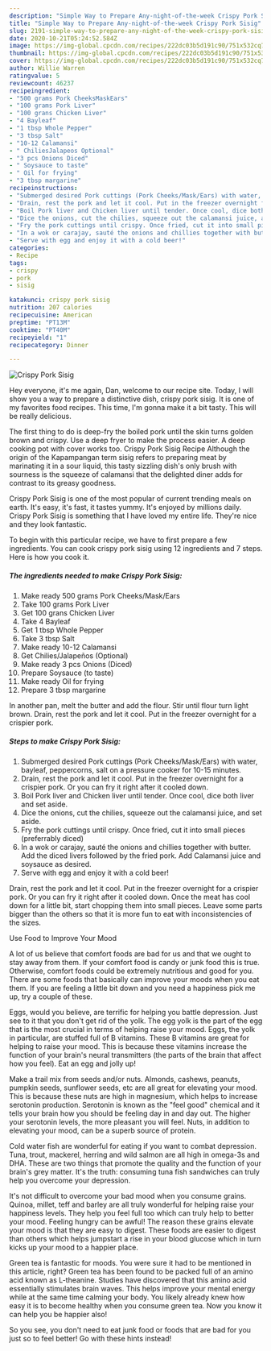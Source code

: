 ```yaml
---
description: "Simple Way to Prepare Any-night-of-the-week Crispy Pork Sisig"
title: "Simple Way to Prepare Any-night-of-the-week Crispy Pork Sisig"
slug: 2191-simple-way-to-prepare-any-night-of-the-week-crispy-pork-sisig
date: 2020-10-21T05:24:52.584Z
image: https://img-global.cpcdn.com/recipes/222dc03b5d191c90/751x532cq70/crispy-pork-sisig-recipe-main-photo.jpg
thumbnail: https://img-global.cpcdn.com/recipes/222dc03b5d191c90/751x532cq70/crispy-pork-sisig-recipe-main-photo.jpg
cover: https://img-global.cpcdn.com/recipes/222dc03b5d191c90/751x532cq70/crispy-pork-sisig-recipe-main-photo.jpg
author: Willie Warren
ratingvalue: 5
reviewcount: 46237
recipeingredient:
- "500 grams Pork CheeksMaskEars"
- "100 grams Pork Liver"
- "100 grans Chicken Liver"
- "4 Bayleaf"
- "1 tbsp Whole Pepper"
- "3 tbsp Salt"
- "10-12 Calamansi"
- " ChiliesJalapeos Optional"
- "3 pcs Onions Diced"
- " Soysauce to taste"
- " Oil for frying"
- "3 tbsp margarine"
recipeinstructions:
- "Submerged desired Pork cuttings (Pork Cheeks/Mask/Ears) with water, bayleaf, peppercorns, salt on a pressure cooker for 10-15 minutes."
- "Drain, rest the pork and let it cool. Put in the freezer overnight for a crispier pork. Or you can fry it right after it cooled down."
- "Boil Pork liver and Chicken liver until tender. Once cool, dice both liver and set aside."
- "Dice the onions, cut the chilies, squeeze out the calamansi juice, and set aside."
- "Fry the pork cuttings until crispy. Once fried, cut it into small pieces (preferrably diced)"
- "In a wok or carajay, sauté the onions and chillies together with butter. Add the diced livers followed by the fried pork. Add Calamansi juice and soysauce as desired."
- "Serve with egg and enjoy it with a cold beer!"
categories:
- Recipe
tags:
- crispy
- pork
- sisig

katakunci: crispy pork sisig 
nutrition: 207 calories
recipecuisine: American
preptime: "PT13M"
cooktime: "PT40M"
recipeyield: "1"
recipecategory: Dinner

---
```



![Crispy Pork Sisig](https://img-global.cpcdn.com/recipes/222dc03b5d191c90/751x532cq70/crispy-pork-sisig-recipe-main-photo.jpg)

Hey everyone, it's me again, Dan, welcome to our recipe site. Today, I will show you a way to prepare a distinctive dish, crispy pork sisig. It is one of my favorites food recipes. This time, I'm gonna make it a bit tasty. This will be really delicious.

The first thing to do is deep-fry the boiled pork until the skin turns golden brown and crispy. Use a deep fryer to make the process easier. A deep cooking pot with cover works too. Crispy Pork Sisig Recipe Although the origin of the Kapampangan term sisig refers to preparing meat by marinating it in a sour liquid, this tasty sizzling dish&#39;s only brush with sourness is the squeeze of calamansi that the delighted diner adds for contrast to its greasy goodness.

Crispy Pork Sisig is one of the most popular of current trending meals on earth. It's easy, it's fast, it tastes yummy. It's enjoyed by millions daily. Crispy Pork Sisig is something that I have loved my entire life. They're nice and they look fantastic.


To begin with this particular recipe, we have to first prepare a few ingredients. You can cook crispy pork sisig using 12 ingredients and 7 steps. Here is how you cook it.

<!--inarticleads1-->

##### The ingredients needed to make Crispy Pork Sisig:

1. Make ready 500 grams Pork Cheeks/Mask/Ears
1. Take 100 grams Pork Liver
1. Get 100 grans Chicken Liver
1. Take 4 Bayleaf
1. Get 1 tbsp Whole Pepper
1. Take 3 tbsp Salt
1. Make ready 10-12 Calamansi
1. Get  Chilies/Jalapeños (Optional)
1. Make ready 3 pcs Onions (Diced)
1. Prepare  Soysauce (to taste)
1. Make ready  Oil for frying
1. Prepare 3 tbsp margarine


In another pan, melt the butter and add the flour. Stir until flour turn light brown. Drain, rest the pork and let it cool. Put in the freezer overnight for a crispier pork. 

<!--inarticleads2-->

##### Steps to make Crispy Pork Sisig:

1. Submerged desired Pork cuttings (Pork Cheeks/Mask/Ears) with water, bayleaf, peppercorns, salt on a pressure cooker for 10-15 minutes.
1. Drain, rest the pork and let it cool. Put in the freezer overnight for a crispier pork. Or you can fry it right after it cooled down.
1. Boil Pork liver and Chicken liver until tender. Once cool, dice both liver and set aside.
1. Dice the onions, cut the chilies, squeeze out the calamansi juice, and set aside.
1. Fry the pork cuttings until crispy. Once fried, cut it into small pieces (preferrably diced)
1. In a wok or carajay, sauté the onions and chillies together with butter. Add the diced livers followed by the fried pork. Add Calamansi juice and soysauce as desired.
1. Serve with egg and enjoy it with a cold beer!


Drain, rest the pork and let it cool. Put in the freezer overnight for a crispier pork. Or you can fry it right after it cooled down. Once the meat has cool down for a little bit, start chopping them into small pieces. Leave some parts bigger than the others so that it is more fun to eat with inconsistencies of the sizes. 

Use Food to Improve Your Mood


A lot of us believe that comfort foods are bad for us and that we ought to stay away from them. If your comfort food is candy or junk food this is true. Otherwise, comfort foods could be extremely nutritious and good for you. There are some foods that basically can improve your moods when you eat them. If you are feeling a little bit down and you need a happiness pick me up, try a couple of these.

Eggs, would you believe, are terrific for helping you battle depression. Just see to it that you don't get rid of the yolk. The egg yolk is the part of the egg that is the most crucial in terms of helping raise your mood. Eggs, the yolk in particular, are stuffed full of B vitamins. These B vitamins are great for helping to raise your mood. This is because these vitamins increase the function of your brain's neural transmitters (the parts of the brain that affect how you feel). Eat an egg and jolly up!

Make a trail mix from seeds and/or nuts. Almonds, cashews, peanuts, pumpkin seeds, sunflower seeds, etc are all great for elevating your mood. This is because these nuts are high in magnesium, which helps to increase serotonin production. Serotonin is known as the "feel good" chemical and it tells your brain how you should be feeling day in and day out. The higher your serotonin levels, the more pleasant you will feel. Nuts, in addition to elevating your mood, can be a superb source of protein.

Cold water fish are wonderful for eating if you want to combat depression. Tuna, trout, mackerel, herring and wild salmon are all high in omega-3s and DHA. These are two things that promote the quality and the function of your brain's grey matter. It's the truth: consuming tuna fish sandwiches can truly help you overcome your depression. 

It's not difficult to overcome your bad mood when you consume grains. Quinoa, millet, teff and barley are all truly wonderful for helping raise your happiness levels. They help you feel full too which can truly help to better your mood. Feeling hungry can be awful! The reason these grains elevate your mood is that they are easy to digest. These foods are easier to digest than others which helps jumpstart a rise in your blood glucose which in turn kicks up your mood to a happier place.

Green tea is fantastic for moods. You were sure it had to be mentioned in this article, right? Green tea has been found to be packed full of an amino acid known as L-theanine. Studies have discovered that this amino acid essentially stimulates brain waves. This helps improve your mental energy while at the same time calming your body. You likely already knew how easy it is to become healthy when you consume green tea. Now you know it can help you be happier also!

So you see, you don't need to eat junk food or foods that are bad for you just so to feel better! Go  with  these hints  instead!

